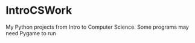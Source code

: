 # IntroCSWork
My Python projects from Intro to Computer Science. Some programs may need Pygame to run
